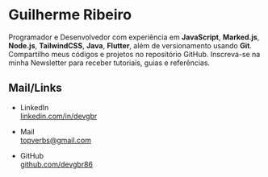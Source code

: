 # Guilherme Ribeiro

Programador e Desenvolvedor com experiência em
**JavaScript**, **Marked.js**,
**Node.js**, **TailwindCSS**, **Java**, **Flutter**,
além de versionamento usando **Git**.
Compartilho meus códigos e projetos no repositório GitHub.
Inscreva-se na minha Newsletter
para receber tutoriais, guias e referências.


 




## Mail/Links

- LinkedIn            
[linkedin.com/in/devgbr](https://www.linkedin.com/in/devgbr/)          
- Mail             
topverbs@gmail.com      


- GitHub     
[github.com/devgbr86](https://github.com/devgbr86)            




